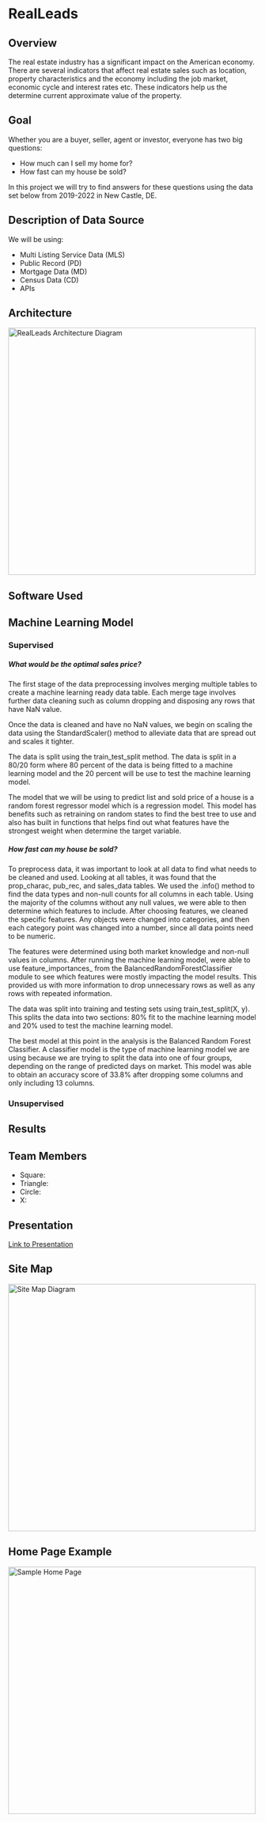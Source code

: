 # RealLeads

## Overview

The real estate industry has a significant impact on the American economy. There are several indicators that affect real estate sales such as location, property characteristics and the economy including the job market, economic cycle and interest rates etc. These indicators help us the determine current approximate value of the property.

## Goal

Whether you are a buyer, seller, agent or investor, everyone has two big questions:

- How much can I sell my home for?
- How fast can my house be sold?

In this project we will try to find answers for these questions using the data set below from 2019-2022 in New Castle, DE.

## Description of Data Source

We will be using:

- Multi Listing Service Data (MLS)
- Public Record (PD)
- Mortgage Data (MD)
- Census Data (CD)
- APIs

## Architecture

<img src="./static/images/architecture.png" alt="RealLeads Architecture Diagram" width="500"/>

## Software Used

## Machine Learning Model

### Supervised

##### What would be the optimal sales price?

The first stage of the data preprocessing involves merging multiple tables to create a machine learning ready data table. Each merge tage involves further data cleaning such as column dropping and disposing any rows that have NaN value.

Once the data is cleaned and have no NaN values, we begin on scaling the data using the StandardScaler() method to alleviate data that are spread out and scales it tighter.

The data is split using the train_test_split method. The data is split in a 80/20 form where 80 percent of the data is being fitted to a machine learning model and the 20 percent will be use to test the machine learning model.

The model that we will be using to predict list and sold price of a house is a random forest regressor model which is a regression model. This model has benefits such as retraining on random states to find the best tree to use and also has built in functions 
that helps find out what features have the strongest weight when determine the target variable.

##### How fast can my house be sold?

To preprocess data, it was important to look at all data to find what needs to be cleaned and used. Looking at all tables, it was found that the prop_charac, pub_rec, and sales_data tables. We used the .info() method to find the data types and non-null counts for all columns in each table. Using the majority of the columns without any null values, we were able to then determine which features to include. After choosing features, we cleaned the specific features. Any objects were changed into categories, and then each category point was changed into a number, since all data points need to be numeric. 

The features were determined using both market knowledge and non-null values in columns. After running the machine learning model, were able to use feature_importances_ from the BalancedRandomForestClassifier module to see which features were mostly impacting the model results. This provided us with more information to drop unnecessary rows as well as any rows with repeated information.  

The data was split into training and testing sets using train_test_split(X, y). This splits the data into two sections: 80% fit to the machine learning model and 20% used to test the machine learning model.

The best model at this point in the analysis is the Balanced Random Forest Classifier. A classifier model is the type of machine learning model we are using because we are trying to split the data into one of four groups, depending on the range of predicted days on market. This model was able to obtain an accuracy score of 33.8% after dropping some columns and only including 13 columns. 

### Unsupervised

## Results

## Team Members

- Square:
- Triangle:
- Circle:
- X:

## Presentation
[Link to Presentation](https://www.canva.com/design/DAFT70_iCEI/dEdaMSujGwRQv8tqX6JlCQ/view?utm_content=DAFT70_iCEI&utm_campaign=designshare&utm_medium=link&utm_source=publishsharelink)

## Site Map

<img src="./static/images/site_map.png" alt="Site Map Diagram" width="500"/>

## Home Page Example

<img src="./static/images/home_page_example.png" alt="Sample Home Page" width="500"/>

